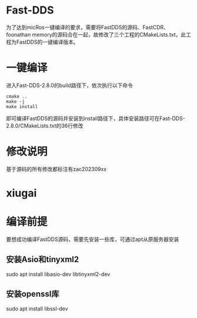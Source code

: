 # Fast-DDS
为了达到micRos一键编译的要求，需要将FastDDS的源码、FastCDR、foonathan memory的源码合在一起，故修改了三个工程的CMakeLists.txt，此工程为FastDDS的一键编译版本。
# 一键编译
进入Fast-DDS-2.8.0的build路径下，依次执行以下命令

```shell
cmake ..
make -j
make install
```
即可编译FastDDS的源码并安装到install路径下，具体安装路径可在Fast-DDS-2.8.0/CMakeLists.txt的36行修改

# 修改说明
基于源码的所有修改都标注有zac202309xx


# xiugai
# 编译前提
要想成功编译FastDDS源码，需要先安装一些库，可通过apt从原服务器安装
## 安装Asio和tinyxml2
sudo apt install libasio-dev libtinyxml2-dev
## 安装openssl库
sudo apt install libssl-dev
